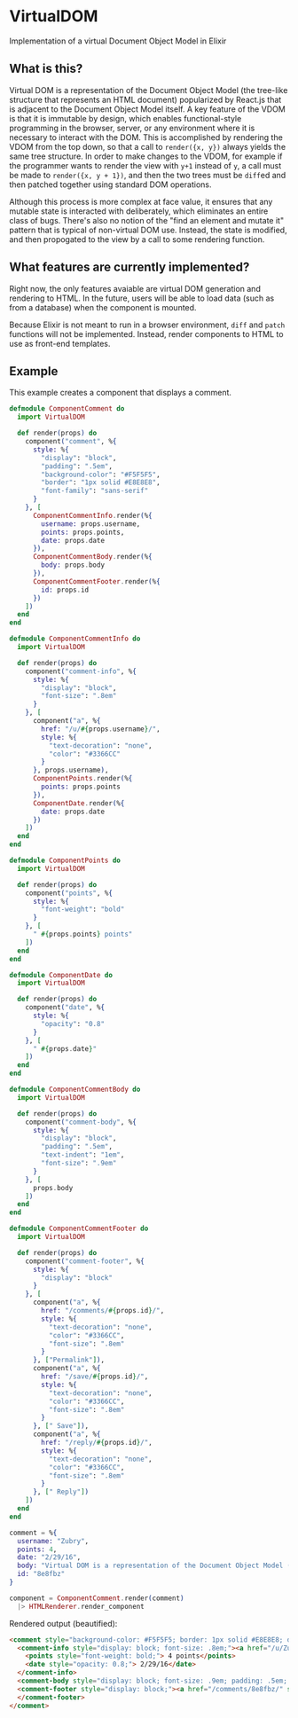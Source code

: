 # VirtualDOM

Implementation of a virtual Document Object Model in Elixir

## What is this?

Virtual DOM is a representation of the Document Object Model (the tree-like structure that represents an HTML document) popularized by React.js that is adjacent to the Document Object Model itself. A key feature of the VDOM is that it is immutable by design, which enables functional-style programming in the browser, server, or any environment where it is necessary to interact with the DOM. This is accomplished by rendering the VDOM from the top down, so that a call to `render({x, y})` always yields the same tree structure. In order to make changes to the VDOM, for example if the programmer wants to render the view with `y+1` instead of `y`, a call must be made to `render({x, y + 1})`, and then the two trees must be `diff`ed and then patched together using standard DOM operations.

Although this process is more complex at face value, it ensures that any mutable state is interacted with deliberately, which eliminates an entire class of bugs. There's also no notion of the "find an element and mutate it" pattern that is typical of non-virtual DOM use. Instead, the state is modified, and then propogated to the view by a call to some rendering function.

## What features are currently implemented?

Right now, the only features avaiable are virtual DOM generation and rendering to HTML. In the future, users will be able to load data (such as from a database) when the component is mounted.

Because Elixir is not meant to run in a browser environment, `diff` and `patch` functions will not be implemented. Instead, render components to HTML to use as front-end templates.

## Example

This example creates a component that displays a comment.

```Elixir
defmodule ComponentComment do
  import VirtualDOM

  def render(props) do
    component("comment", %{
      style: %{
        "display": "block",
        "padding": ".5em",
        "background-color": "#F5F5F5",
        "border": "1px solid #E8E8E8",
        "font-family": "sans-serif"
      }
    }, [
      ComponentCommentInfo.render(%{
        username: props.username,
        points: props.points,
        date: props.date
      }),
      ComponentCommentBody.render(%{
        body: props.body
      }),
      ComponentCommentFooter.render(%{
        id: props.id
      })
    ])
  end
end

defmodule ComponentCommentInfo do
  import VirtualDOM

  def render(props) do
    component("comment-info", %{
      style: %{
        "display": "block",
        "font-size": ".8em"
      }
    }, [
      component("a", %{
        href: "/u/#{props.username}/",
        style: %{
          "text-decoration": "none",
          "color": "#3366CC"
        }
      }, props.username),
      ComponentPoints.render(%{
        points: props.points
      }),
      ComponentDate.render(%{
        date: props.date
      })
    ])
  end
end

defmodule ComponentPoints do
  import VirtualDOM

  def render(props) do
    component("points", %{
      style: %{
        "font-weight": "bold"
      }
    }, [
      " #{props.points} points"
    ])
  end
end

defmodule ComponentDate do
  import VirtualDOM

  def render(props) do
    component("date", %{
      style: %{
        "opacity": "0.8"
      }
    }, [
      " #{props.date}"
    ])
  end
end

defmodule ComponentCommentBody do
  import VirtualDOM

  def render(props) do
    component("comment-body", %{
      style: %{
        "display": "block",
        "padding": ".5em",
        "text-indent": "1em",
        "font-size": ".9em"
      }
    }, [
      props.body
    ])
  end
end

defmodule ComponentCommentFooter do
  import VirtualDOM

  def render(props) do
    component("comment-footer", %{
      style: %{
        "display": "block"
      }
    }, [
      component("a", %{
        href: "/comments/#{props.id}/",
        style: %{
          "text-decoration": "none",
          "color": "#3366CC",
          "font-size": ".8em"
        }
      }, ["Permalink"]),
      component("a", %{
        href: "/save/#{props.id}/",
        style: %{
          "text-decoration": "none",
          "color": "#3366CC",
          "font-size": ".8em"
        }
      }, [" Save"]),
      component("a", %{
        href: "/reply/#{props.id}/",
        style: %{
          "text-decoration": "none",
          "color": "#3366CC",
          "font-size": ".8em"
        }
      }, [" Reply"])
    ])
  end
end

comment = %{
  username: "Zubry",
  points: 4,
  date: "2/29/16",
  body: "Virtual DOM is a representation of the Document Object Model (the tree-like structure that represents an HTML document) popularized by React.js that is adjacent to the Document Object Model itself. A key feature of the VDOM is that it is immutable by design, which enables functional-style programming in the browser, server, or any environment where it is necessary to interact with the DOM. This is accomplished by rendering the VDOM from the top down, so that a call to render({x, y}) always yields the same tree structure. In order to make changes to the VDOM, for example if the programmer wants to render the view with y+1 instead of y, a call must be made to render({x, y + 1}), and then the two trees must be diffed and then patched together using standard DOM operations.",
  id: "8e8fbz"
}

component = ComponentComment.render(comment)
  |> HTMLRenderer.render_component
```

Rendered output (beautified):

```html
<comment style="background-color: #F5F5F5; border: 1px solid #E8E8E8; display: block; font-family: sans-serif; padding: .5em;">
  <comment-info style="display: block; font-size: .8em;"><a href="/u/Zubry/" style="color: #3366CC; text-decoration: none;">Zubry</a>
    <points style="font-weight: bold;"> 4 points</points>
    <date style="opacity: 0.8;"> 2/29/16</date>
  </comment-info>
  <comment-body style="display: block; font-size: .9em; padding: .5em; text-indent: 1em;">Virtual DOM is a representation of the Document Object Model (the tree-like structure that represents an HTML document) popularized by React.js that is adjacent to the Document Object Model itself. A key feature of the VDOM is that it is immutable by design, which enables functional-style programming in the browser, server, or any environment where it is necessary to interact with the DOM. This is accomplished by rendering the VDOM from the top down, so that a call to render({x, y}) always yields the same tree structure. In order to make changes to the VDOM, for example if the programmer wants to render the view with y+1 instead of y, a call must be made to render({x, y + 1}), and then the two trees must be diffed and then patched together using standard DOM operations.</comment-body>
  <comment-footer style="display: block;"><a href="/comments/8e8fbz/" style="color: #3366CC; font-size: .8em; text-decoration: none;">Permalink</a><a href="/save/8e8fbz/" style="color: #3366CC; font-size: .8em; text-decoration: none;"> Save</a><a href="/reply/8e8fbz/" style="color: #3366CC; font-size: .8em; text-decoration: none;"> Reply</a>
  </comment-footer>
</comment>
```
